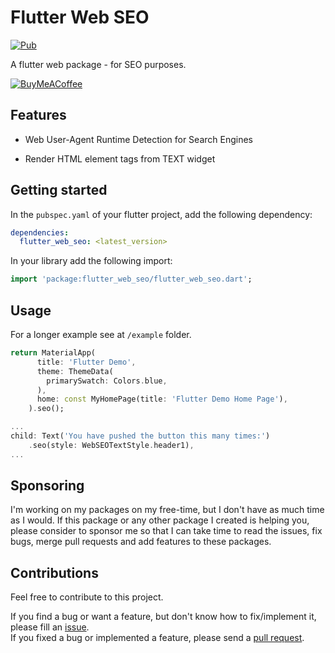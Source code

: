 # Flutter Web SEO

[![Pub][pub_badge]][pub]

A flutter web package - for SEO purposes.

[![BuyMeACoffee][buy_me_a_coffee_badge]][buy_me_a_coffee]

## Features

- Web User-Agent Runtime Detection for Search Engines

- Render HTML element tags from TEXT widget

## Getting started

In the `pubspec.yaml` of your flutter project, add the following dependency:

```yaml
dependencies:
  flutter_web_seo: <latest_version>
```

In your library add the following import:

```dart
import 'package:flutter_web_seo/flutter_web_seo.dart';
```

## Usage

For a longer example see at `/example` folder.

```dart
return MaterialApp(
      title: 'Flutter Demo',
      theme: ThemeData(
        primarySwatch: Colors.blue,
      ),
      home: const MyHomePage(title: 'Flutter Demo Home Page'),
    ).seo();
```

```dart
...
child: Text('You have pushed the button this many times:')
    .seo(style: WebSEOTextStyle.header1),
...
```

## Sponsoring

I'm working on my packages on my free-time, but I don't have as much time as I would. If this package or any other package I created is helping you, please consider to sponsor me so that I can take time to read the issues, fix bugs, merge pull requests and add features to these packages.

## Contributions

Feel free to contribute to this project.

If you find a bug or want a feature, but don't know how to fix/implement it, please fill an [issue][issue].  
If you fixed a bug or implemented a feature, please send a [pull request][pr].

<!-- Links -->
[pub_badge]: https://img.shields.io/pub/v/flutter_web_seo.svg
[pub]: https://pub.dartlang.org/packages/flutter_web_seo

[buy_me_a_coffee]: https://www.buymeacoffee.com/dipdev
[buy_me_a_coffee_badge]: https://img.buymeacoffee.com/button-api/?text=Donate&emoji=&slug=dipdev&button_colour=29b6f6&font_colour=000000&font_family=Cookie&outline_colour=000000&coffee_colour=FFDD00

[issue]: https://dev.azure.com/dipdev/Flutter%20Web/_workitems/recentlyupdated/
[pr]: https://dev.azure.com/dipdev/Flutter%20Web/_git/Flutter%20Web%20Seo/pullrequests
